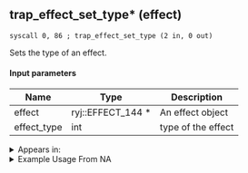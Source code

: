 ## trap_effect_set_type* (effect)

`syscall 0, 86 ; trap_effect_set_type (2 in, 0 out)`

Sets the type of an effect.

#### Input parameters
| Name | Type | Description
|------|------|------------
| effect   | ryj::EFFECT_144 *   | An effect object
| effect_type   | int   | type of the effect




<details>
	<summary>Appears in:</summary>

</details>

<details>
	<summary>Example Usage From NA</summary>
```

```
</details>

